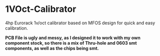 # 1VOct-Calibrator

4hp Eurorack 1v/oct calibrator based on MFOS design for quick and easy calibration.

**PCB File is ugly and messy, as I designed it to work with my own component stock, so there is a mix of Thru-hole and 0603 smt components, as well as the chips being smt.**


